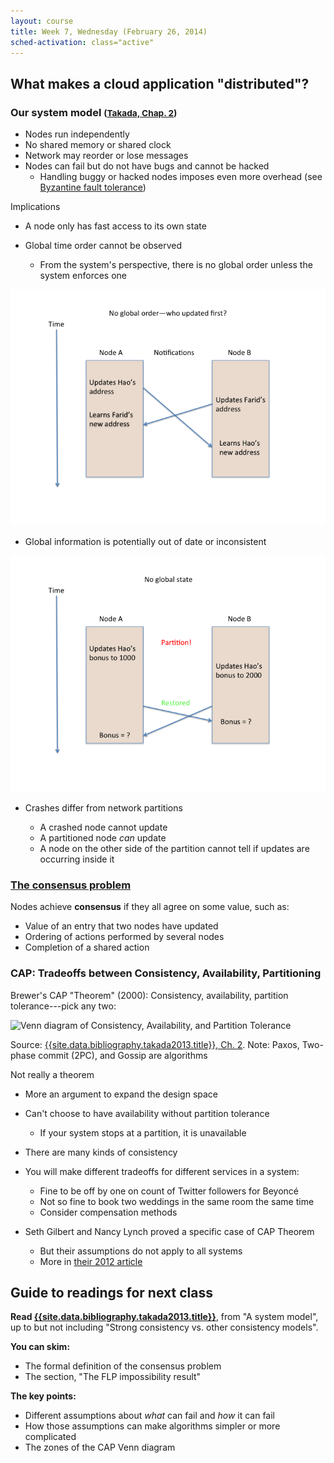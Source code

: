 ```yaml
---
layout: course
title: Week 7, Wednesday (February 26, 2014)
sched-activation: class="active"
---
```

## What makes a cloud application "distributed"?

### Our system model <small>([Takada, Chap. 2]({{site.data.bibliography.takada2013.url}}abstractions.html))</small>

* Nodes run independently
* No shared memory or shared clock
* Network may reorder or lose messages
* Nodes can fail but do not have bugs and cannot be hacked
  * Handling buggy or hacked nodes imposes even more overhead (see [Byzantine fault tolerance](http://en.wikipedia.org/wiki/Byzantine_fault_tolerance))

Implications

* A node only has fast access to its own state
* Global time order cannot be observed

  * From the system's perspective, there is no global order unless the system enforces one

<img src="images/global-order.png" class="img-responsive"/>

* Global information is potentially out of date or inconsistent

<img src="images/global-state.png" class="img-responsive"/>

* Crashes differ from network partitions

   * A crashed node cannot update
   * A partitioned node _can_ update
   * A node on the other side of the partition cannot tell if updates are occurring inside it

### [The consensus problem]({{site.data.bibliography.takada2013.url}}abstractions.html)

Nodes achieve **consensus** if they all agree on some value, such as:

* Value of an entry that two nodes have updated
* Ordering of actions performed by several nodes
* Completion of a shared action

### CAP: Tradeoffs between Consistency, Availability, Partitioning

Brewer's CAP "Theorem" (2000):  Consistency, availability, partition tolerance---pick any two:

<img src="http://book.mixu.net/distsys/images/CAP.png" alt="Venn diagram of Consistency, Availability, and Partition Tolerance"/>

Source:
[{{site.data.bibliography.takada2013.title}},&nbsp;Ch.&nbsp;2]({{site.data.bibliography.takada2013.url}}abstractions.html). Note:
Paxos, Two-phase commit (2PC), and Gossip are algorithms

Not really a theorem

* More an argument to expand the design space
* Can't choose to have availability without partition tolerance
  * If your system stops at a partition, it is unavailable
* There are many kinds of consistency
* You will make different tradeoffs for different services in a system:

  * Fine to be off by one on count of Twitter followers for Beyonc&eacute;
  * Not so fine to book two weddings in the same room the same time
  * Consider compensation methods

* Seth Gilbert and Nancy Lynch proved a specific case of CAP Theorem
  * But their assumptions do not apply to all systems
  * More in [their 2012 article]({{site.data.bibliography.gilbert2012.url}})


## Guide to readings for next class

**Read
  [{{site.data.bibliography.takada2013.title}}]({{site.data.bibliography.takada2013.url}}abstractions.html)**,
  from "A system model", up to but not including "Strong consistency
  vs. other consistency models".

**You can skim:**

* The formal definition of the consensus problem
* The section, "The FLP impossibility result"

**The key points:**

* Different assumptions about _what_ can fail and _how_ it can fail
* How those assumptions can make algorithms simpler or more complicated
* The zones of the CAP Venn diagram
